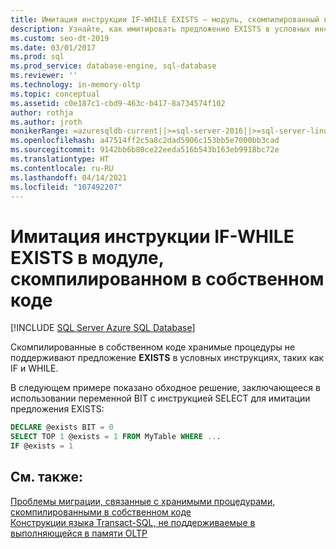 ```yaml
---
title: Имитация инструкции IF-WHILE EXISTS — модуль, скомпилированный в собственном коде
description: Узнайте, как имитировать предложение EXISTS в условных инструкциях, которые не поддерживаются хранимыми процедурами, скомпилированными в собственном коде, в SQL Server.
ms.custom: seo-dt-2019
ms.date: 03/01/2017
ms.prod: sql
ms.prod_service: database-engine, sql-database
ms.reviewer: ''
ms.technology: in-memory-oltp
ms.topic: conceptual
ms.assetid: c0e187c1-cbd9-463c-b417-8a734574f102
author: rothja
ms.author: jroth
monikerRange: =azuresqldb-current||>=sql-server-2016||>=sql-server-linux-2017||=azuresqldb-mi-current
ms.openlocfilehash: a47514ff2c5a8c2dad5906c153bb5e7000bb3cad
ms.sourcegitcommit: 9142bb6b80ce22eeda516b543b163eb9918bc72e
ms.translationtype: HT
ms.contentlocale: ru-RU
ms.lasthandoff: 04/14/2021
ms.locfileid: "107492207"
---
```

# <a name="simulating-an-if-while-exists-statement-in-a-natively-compiled-module"></a>Имитация инструкции IF-WHILE EXISTS в модуле, скомпилированном в собственном коде
[!INCLUDE [SQL Server Azure SQL Database](../../includes/applies-to-version/sql-asdb.md)]

  Скомпилированные в собственном коде хранимые процедуры не поддерживают предложение **EXISTS** в условных инструкциях, таких как IF и WHILE.  
  
 В следующем примере показано обходное решение, заключающееся в использовании переменной BIT с инструкцией SELECT для имитации предложения EXISTS:  
  
```sql  
DECLARE @exists BIT = 0  
SELECT TOP 1 @exists = 1 FROM MyTable WHERE ...  
IF @exists = 1  
```  
  
## <a name="see-also"></a>См. также:  
 [Проблемы миграции, связанные с хранимыми процедурами, скомпилированными в собственном коде](./a-guide-to-query-processing-for-memory-optimized-tables.md)   
 [Конструкции языка Transact-SQL, не поддерживаемые в выполняющейся в памяти OLTP](../../relational-databases/in-memory-oltp/transact-sql-constructs-not-supported-by-in-memory-oltp.md)  
  
